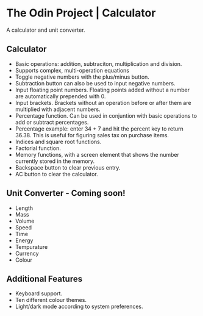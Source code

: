 # The Odin Project | Calculator

A calculator and unit converter.

## Calculator
- Basic operations: addition, subtraciton, multiplication and division.
- Supports complex, multi-operation equations
- Toggle negative numbers with the plus/minus button.
- Subtraction button can also be used to input negative numbers.
- Input floating point numbers. Floating points added without a number are automatically prepended with 0.
- Input brackets. Brackets without an operation before or after them are multiplied with adjacent numbers.
- Percentage function. Can be used in conjuntion with basic operations to add or subtract percentages.
- Percentage example: enter 34 + 7 and hit the percent key to return 36.38. This is useful for figuring sales tax on purchase items.
- Indices and square root functions.
- Factorial function.
- Memory functions, with a screen element that shows the number currently stored in the memory.
- Backspace button to clear previous entry.
- AC button to clear the calculator.

## Unit Converter - Coming soon!
- Length
- Mass
- Volume
- Speed
- Time
- Energy
- Tempurature
- Currency
- Colour

## Additional Features
- Keyboard support.
- Ten different colour themes.
- Light/dark mode according to system preferences.
